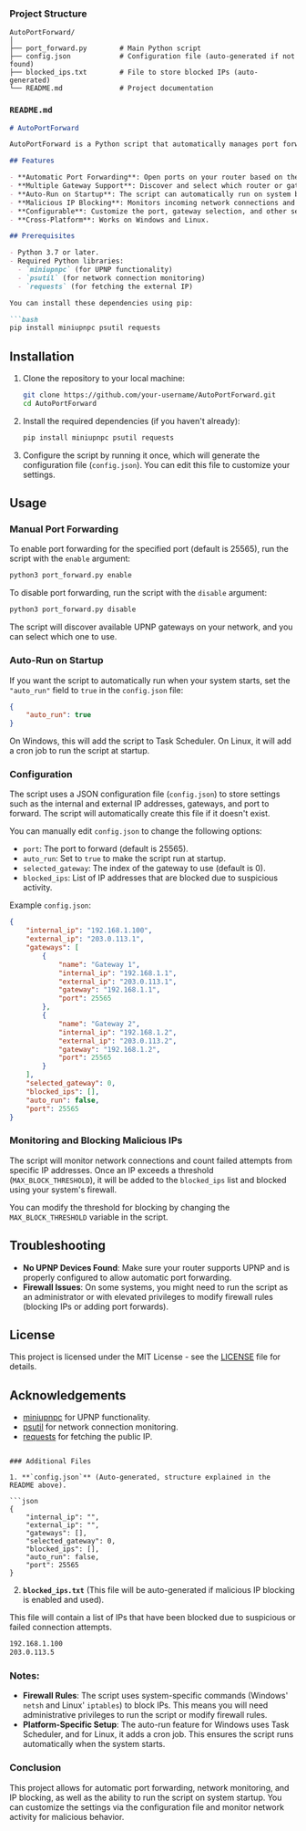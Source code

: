 
### Project Structure
```
AutoPortForward/
│
├── port_forward.py        # Main Python script
├── config.json            # Configuration file (auto-generated if not found)
├── blocked_ips.txt        # File to store blocked IPs (auto-generated)
└── README.md              # Project documentation
```

### `README.md`

```markdown
# AutoPortForward

AutoPortForward is a Python script that automatically manages port forwarding on your router using UPNP (Universal Plug and Play). It allows you to easily forward a port for a specific application, monitor network connections, and block malicious IPs dynamically. Additionally, it provides a way to automatically run the script when your system starts.

## Features

- **Automatic Port Forwarding**: Open ports on your router based on the configuration.
- **Multiple Gateway Support**: Discover and select which router or gateway device to use for port forwarding.
- **Auto-Run on Startup**: The script can automatically run on system boot (Windows and Linux support).
- **Malicious IP Blocking**: Monitors incoming network connections and blocks suspicious IP addresses after a defined number of failed connection attempts.
- **Configurable**: Customize the port, gateway selection, and other settings via a JSON configuration file.
- **Cross-Platform**: Works on Windows and Linux.

## Prerequisites

- Python 3.7 or later.
- Required Python libraries:
  - `miniupnpc` (for UPNP functionality)
  - `psutil` (for network connection monitoring)
  - `requests` (for fetching the external IP)

You can install these dependencies using pip:

```bash
pip install miniupnpc psutil requests
```

## Installation

1. Clone the repository to your local machine:

   ```bash
   git clone https://github.com/your-username/AutoPortForward.git
   cd AutoPortForward
   ```

2. Install the required dependencies (if you haven't already):

   ```bash
   pip install miniupnpc psutil requests
   ```

3. Configure the script by running it once, which will generate the configuration file (`config.json`). You can edit this file to customize your settings.

## Usage

### Manual Port Forwarding

To enable port forwarding for the specified port (default is 25565), run the script with the `enable` argument:

```bash
python3 port_forward.py enable
```

To disable port forwarding, run the script with the `disable` argument:

```bash
python3 port_forward.py disable
```

The script will discover available UPNP gateways on your network, and you can select which one to use.

### Auto-Run on Startup

If you want the script to automatically run when your system starts, set the `"auto_run"` field to `true` in the `config.json` file:

```json
{
    "auto_run": true
}
```

On Windows, this will add the script to Task Scheduler. On Linux, it will add a cron job to run the script at startup.

### Configuration

The script uses a JSON configuration file (`config.json`) to store settings such as the internal and external IP addresses, gateways, and port to forward. The script will automatically create this file if it doesn't exist.

You can manually edit `config.json` to change the following options:

- `port`: The port to forward (default is 25565).
- `auto_run`: Set to `true` to make the script run at startup.
- `selected_gateway`: The index of the gateway to use (default is 0).
- `blocked_ips`: List of IP addresses that are blocked due to suspicious activity.

Example `config.json`:

```json
{
    "internal_ip": "192.168.1.100",
    "external_ip": "203.0.113.1",
    "gateways": [
        {
            "name": "Gateway 1",
            "internal_ip": "192.168.1.1",
            "external_ip": "203.0.113.1",
            "gateway": "192.168.1.1",
            "port": 25565
        },
        {
            "name": "Gateway 2",
            "internal_ip": "192.168.1.2",
            "external_ip": "203.0.113.2",
            "gateway": "192.168.1.2",
            "port": 25565
        }
    ],
    "selected_gateway": 0,
    "blocked_ips": [],
    "auto_run": false,
    "port": 25565
}
```

### Monitoring and Blocking Malicious IPs

The script will monitor network connections and count failed attempts from specific IP addresses. Once an IP exceeds a threshold (`MAX_BLOCK_THRESHOLD`), it will be added to the `blocked_ips` list and blocked using your system's firewall.

You can modify the threshold for blocking by changing the `MAX_BLOCK_THRESHOLD` variable in the script.

## Troubleshooting

- **No UPNP Devices Found**: Make sure your router supports UPNP and is properly configured to allow automatic port forwarding.
- **Firewall Issues**: On some systems, you might need to run the script as an administrator or with elevated privileges to modify firewall rules (blocking IPs or adding port forwards).

## License

This project is licensed under the MIT License - see the [LICENSE](LICENSE) file for details.

## Acknowledgements

- [miniupnpc](https://github.com/miniupnp/miniupnp) for UPNP functionality.
- [psutil](https://github.com/giampaolo/psutil) for network connection monitoring.
- [requests](https://docs.python-requests.org/en/latest/) for fetching the public IP.

```

### Additional Files

1. **`config.json`** (Auto-generated, structure explained in the README above).

```json
{
    "internal_ip": "",
    "external_ip": "",
    "gateways": [],
    "selected_gateway": 0,
    "blocked_ips": [],
    "auto_run": false,
    "port": 25565
}
```

2. **`blocked_ips.txt`** (This file will be auto-generated if malicious IP blocking is enabled and used).

This file will contain a list of IPs that have been blocked due to suspicious or failed connection attempts.

```txt
192.168.1.100
203.0.113.5
```

### Notes:

- **Firewall Rules**: The script uses system-specific commands (Windows' `netsh` and Linux' `iptables`) to block IPs. This means you will need administrative privileges to run the script or modify firewall rules.
- **Platform-Specific Setup**: The auto-run feature for Windows uses Task Scheduler, and for Linux, it adds a cron job. This ensures the script runs automatically when the system starts.

### Conclusion

This project allows for automatic port forwarding, network monitoring, and IP blocking, as well as the ability to run the script on system startup. You can customize the settings via the configuration file and monitor network activity for malicious behavior.
